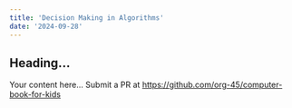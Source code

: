 ```yaml
---
title: 'Decision Making in Algorithms'
date: '2024-09-28'
---
```


## Heading...
Your content here...
Submit a PR at https://github.com/org-45/computer-book-for-kids
